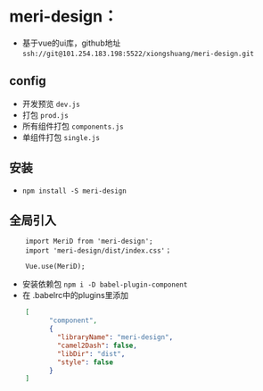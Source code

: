 # meri-design：
- 基于vue的ui库，github地址 `ssh://git@101.254.183.198:5522/xiongshuang/meri-design.git`

## config
- 开发预览 `dev.js`
- 打包 `prod.js`
- 所有组件打包 `components.js`
- 单组件打包 `single.js`


## 安装
- `npm install -S meri-design`

## 全局引入
```
    import MeriD from 'meri-design';
    import 'meri-design/dist/index.css'；
    
    Vue.use(MeriD);
```
- 安装依赖包   `npm i -D babel-plugin-component`
- 在 .babelrc中的plugins里添加
```json
    [
          "component",
          {
            "libraryName": "meri-design",
            "camel2Dash": false,
            "libDir": "dist",
            "style": false
          }
    ]
```
